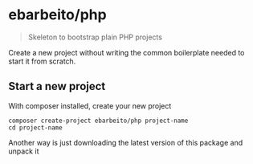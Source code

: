 # ebarbeito/php

> Skeleton to bootstrap plain PHP projects

Create a new project without writing the common boilerplate needed to start it from scratch.

## Start a new project

With composer installed, create your new project

```
composer create-project ebarbeito/php project-name
cd project-name
```

Another way is just downloading the latest version of this package and unpack it
